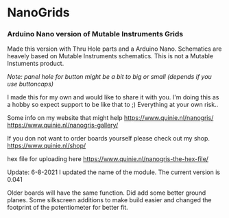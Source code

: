 # NanoGrids
### Arduino Nano version of Mutable Instruments Grids

Made this version  with Thru Hole parts and a Arduino Nano.
Schematics are heavely based on Mutable Instruments schematics. This is not a Mutable Instuments product.

_Note: panel hole for button might be a bit to big or small (depends if you use buttoncaps)_

I made this for my own and would like to share it with you. I'm doing this as a hobby so expect support to be like that to ;)
Everything at your own risk..

Some info on my website that might help
https://www.quinie.nl/nanogris/
https://www.quinie.nl/nanogris-gallery/

If you don not want to order boards yourself please check out my shop.
https://www.quinie.nl/shop/

hex file for uploading here
https://www.quinie.nl/nanogris-the-hex-file/

Update: 6-8-2021
I updated the name of the module. The current version is 0.041

Older boards will have the same function. Did add some better ground planes. Some silkscreen additions to make build easier and changed the footprint of the potentiometer for better fit. 
